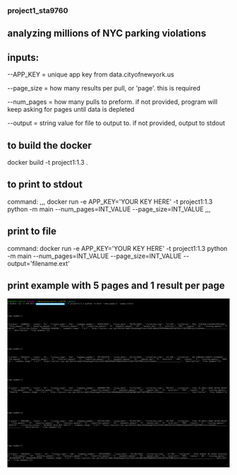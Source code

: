 ### project1_sta9760
## analyzing millions of NYC parking violations

## inputs:
--APP_KEY = unique app key from data.cityofnewyork.us

--page_size = how many results per pull, or 'page'. this is required

--num_pages = how many pulls to preform. if not provided, program will keep asking for pages until data is depleted

--output = string value for file to output to. if not provided, output to stdout

## to build the docker
docker build -t project1:1.3 .

## to print to stdout
command: 
,,,
docker run -e APP_KEY='YOUR KEY HERE' -t project1:1.3 python -m main --num_pages=INT_VALUE --page_size=INT_VALUE
,,,

## print to file
command: docker run -e APP_KEY='YOUR KEY HERE' -t project1:1.3 python -m main --num_pages=INT_VALUE --page_size=INT_VALUE --output='filename.ext'


## print example with 5 pages and 1 result per page
![Screenshot](5pages1perpage.jpg)
